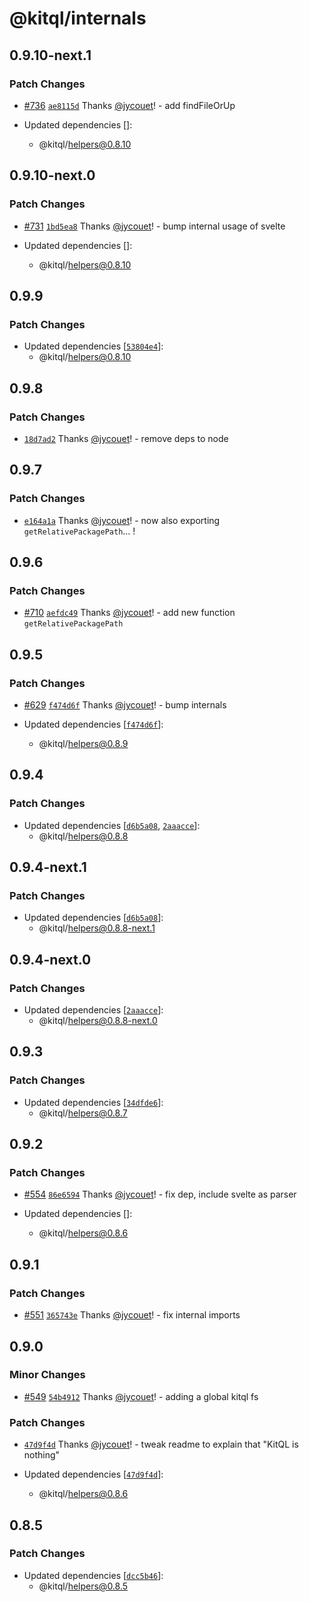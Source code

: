 # @kitql/internals

## 0.9.10-next.1

### Patch Changes

- [#736](https://github.com/jycouet/kitql/pull/736)
  [`ae8115d`](https://github.com/jycouet/kitql/commit/ae8115da293cd0475472c120410735cdff0f2948)
  Thanks [@jycouet](https://github.com/jycouet)! - add findFileOrUp

- Updated dependencies []:
  - @kitql/helpers@0.8.10

## 0.9.10-next.0

### Patch Changes

- [#731](https://github.com/jycouet/kitql/pull/731)
  [`1bd5ea8`](https://github.com/jycouet/kitql/commit/1bd5ea8c5dc08f995b16d015d23dd577a14a7cf6)
  Thanks [@jycouet](https://github.com/jycouet)! - bump internal usage of svelte

- Updated dependencies []:
  - @kitql/helpers@0.8.10

## 0.9.9

### Patch Changes

- Updated dependencies
  [[`53804e4`](https://github.com/jycouet/kitql/commit/53804e44e6ae3ba8e0de54a2de87cae4f4e32437)]:
  - @kitql/helpers@0.8.10

## 0.9.8

### Patch Changes

- [`18d7ad2`](https://github.com/jycouet/kitql/commit/18d7ad26b9a51e396a63edc8e452e5de49c66b1f)
  Thanks [@jycouet](https://github.com/jycouet)! - remove deps to node

## 0.9.7

### Patch Changes

- [`e164a1a`](https://github.com/jycouet/kitql/commit/e164a1a029b75ac827ebc89cc05e473e2d4f2965)
  Thanks [@jycouet](https://github.com/jycouet)! - now also exporting `getRelativePackagePath`... !

## 0.9.6

### Patch Changes

- [#710](https://github.com/jycouet/kitql/pull/710)
  [`aefdc49`](https://github.com/jycouet/kitql/commit/aefdc49fb2dced506e0e9b1d88c59f1ef8762e1e)
  Thanks [@jycouet](https://github.com/jycouet)! - add new function `getRelativePackagePath`

## 0.9.5

### Patch Changes

- [#629](https://github.com/jycouet/kitql/pull/629)
  [`f474d6f`](https://github.com/jycouet/kitql/commit/f474d6f7b4a1aefefb5eed9dce98bec226ea0310)
  Thanks [@jycouet](https://github.com/jycouet)! - bump internals

- Updated dependencies
  [[`f474d6f`](https://github.com/jycouet/kitql/commit/f474d6f7b4a1aefefb5eed9dce98bec226ea0310)]:
  - @kitql/helpers@0.8.9

## 0.9.4

### Patch Changes

- Updated dependencies
  [[`d6b5a08`](https://github.com/jycouet/kitql/commit/d6b5a08f5a15fa9db54818ce69221817b1a7d2bf),
  [`2aaacce`](https://github.com/jycouet/kitql/commit/2aaacce3fc4ce0792ac8850b84d99c133d3a5997)]:
  - @kitql/helpers@0.8.8

## 0.9.4-next.1

### Patch Changes

- Updated dependencies
  [[`d6b5a08`](https://github.com/jycouet/kitql/commit/d6b5a08f5a15fa9db54818ce69221817b1a7d2bf)]:
  - @kitql/helpers@0.8.8-next.1

## 0.9.4-next.0

### Patch Changes

- Updated dependencies
  [[`2aaacce`](https://github.com/jycouet/kitql/commit/2aaacce3fc4ce0792ac8850b84d99c133d3a5997)]:
  - @kitql/helpers@0.8.8-next.0

## 0.9.3

### Patch Changes

- Updated dependencies
  [[`34dfde6`](https://github.com/jycouet/kitql/commit/34dfde6ac2c590cc77d600f9ea963e48dc92d199)]:
  - @kitql/helpers@0.8.7

## 0.9.2

### Patch Changes

- [#554](https://github.com/jycouet/kitql/pull/554)
  [`86e6594`](https://github.com/jycouet/kitql/commit/86e65946ca7dfdba60cb31689b9fdd8f080a7181)
  Thanks [@jycouet](https://github.com/jycouet)! - fix dep, include svelte as parser

- Updated dependencies []:
  - @kitql/helpers@0.8.6

## 0.9.1

### Patch Changes

- [#551](https://github.com/jycouet/kitql/pull/551)
  [`365743e`](https://github.com/jycouet/kitql/commit/365743ec5f8b2fbbc5648e172c7352d672f1eaaa)
  Thanks [@jycouet](https://github.com/jycouet)! - fix internal imports

## 0.9.0

### Minor Changes

- [#549](https://github.com/jycouet/kitql/pull/549)
  [`54b4912`](https://github.com/jycouet/kitql/commit/54b491295df780ed30f5a039e4c78c95660fc87b)
  Thanks [@jycouet](https://github.com/jycouet)! - adding a global kitql fs

### Patch Changes

- [`47d9f4d`](https://github.com/jycouet/kitql/commit/47d9f4d80d8f57556ace922b73d3a771d2e09e1c)
  Thanks [@jycouet](https://github.com/jycouet)! - tweak readme to explain that "KitQL is nothing"

- Updated dependencies
  [[`47d9f4d`](https://github.com/jycouet/kitql/commit/47d9f4d80d8f57556ace922b73d3a771d2e09e1c)]:
  - @kitql/helpers@0.8.6

## 0.8.5

### Patch Changes

- Updated dependencies
  [[`dcc5b46`](https://github.com/jycouet/kitql/commit/dcc5b46c6142636258d56036193d29183d66bce9)]:
  - @kitql/helpers@0.8.5
